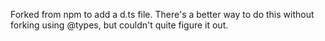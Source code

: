 Forked from npm to add a d.ts file. There's a better way to do this without
forking using @types, but couldn't quite figure it out.